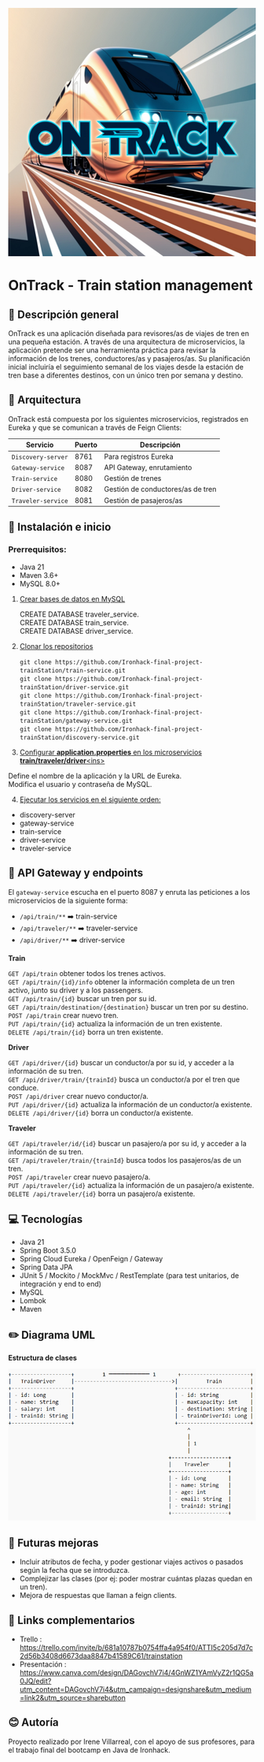 ![Leonardo_Phoenix_09_A_vibrant_digital_illustration_for_the_On_1.jpg](Leonardo_Phoenix_09_A_vibrant_digital_illustration_for_the_On_1.jpg)

#  OnTrack - Train station management 
## 🚆 Descripción general

OnTrack es una aplicación diseñada para revisores/as de viajes de tren en una 
pequeña estación. A través de una arquitectura de microservicios, la aplicación 
pretende ser una herramienta práctica para revisar la información de los trenes, 
conductores/as y pasajeros/as. Su planificación inicial incluiría el seguimiento semanal de los viajes desde la estación de tren base a diferentes destinos, con un único tren por semana y destino.

## 📑 Arquitectura

OnTrack está compuesta por los siguientes microservicios, registrados en Eureka y que se 
comunican a través de Feign Clients:

| **Servicio**     | **Puerto** | **Descripción**                   |
|------------------|------------|-----------------------------------|
| `Discovery-server` | 8761       | Para registros Eureka             |
| `Gateway-service`  | 8087       | API Gateway, enrutamiento         |
| `Train-service`    | 8080       | Gestión de trenes                 |
| `Driver-service`   | 8082       | Gestión de conductores/as de tren |
| `Traveler-service` | 8081       | Gestión de pasajeros/as           |

## 🏃 Instalación e inicio

### Prerrequisitos: 
+ Java 21
+ Maven 3.6+
+ MySQL 8.0+

1. <ins>Crear bases de datos en MySQL<ins>  

   
   CREATE DATABASE traveler_service.\
   CREATE DATABASE train_service.\
   CREATE DATABASE driver_service.


2. <ins>Clonar los repositorios<ins>


   `git clone https://github.com/Ironhack-final-project-trainStation/train-service.git` \
   `git clone https://github.com/Ironhack-final-project-trainStation/driver-service.git` \
   `git clone https://github.com/Ironhack-final-project-trainStation/traveler-service.git` \
   `git clone https://github.com/Ironhack-final-project-trainStation/gateway-service.git` \
   `git clone https://github.com/Ironhack-final-project-trainStation/discovery-service.git` 


3. <ins>Configurar **application.properties** en los microservicios **train/traveler/driver**\<ins>


Define el nombre de la aplicación y la URL de Eureka.\
Modifica el usuario y contraseña de MySQL.


4. <ins>Ejecutar los servicios en el siguiente orden:<ins>


+ discovery-server
+ gateway-service
+ train-service
+ driver-service
+ traveler-service

## 🚦 API Gateway y endpoints

El `gateway-service` escucha en el puerto 8087 y enruta las peticiones a los microservicios de la siguiente forma:


+ `/api/train/**` ➡️ train-service
+ `/api/traveler/**` ➡️ traveler-service
+ `/api/driver/**` ➡️ driver-service

**Train**

`GET /api/train` obtener todos los trenes activos.\
`GET /api/train/{id}/info` obtener la información completa de un tren activo, junto su driver y a los passengers.\
`GET /api/train/{id}` buscar un tren por su id.\
`GET /api/train/destination/{destination}` buscar un tren por su destino.\
`POST /api/train` crear nuevo tren.\
`PUT /api/train/{id}` actualiza la información de un tren existente.\
`DELETE /api/train/{id}` borra un tren existente.

**Driver**

`GET /api/driver/{id}` buscar un conductor/a por su id, y acceder a la información de su tren.\
`GET /api/driver/train/{trainId}` busca un conductor/a por el tren que conduce.\
`POST /api/driver` crear nuevo conductor/a.\
`PUT /api/driver/{id}` actualiza la información de un conductor/a existente.\
`DELETE /api/driver/{id}` borra un conductor/a existente.

**Traveler**

`GET /api/traveler/id/{id}` buscar un pasajero/a por su id, y acceder a la información de su tren.\
`GET /api/traveler/train/{trainId}` busca todos los pasajeros/as de un tren.\
`POST /api/traveler` crear nuevo pasajero/a.\
`PUT /api/traveler/{id}` actualiza la información de un pasajero/a existente.\
`DELETE /api/traveler/{id}` borra un pasajero/a existente.

## 💻 Tecnologías

+ Java 21
+ Spring Boot 3.5.0
+ Spring Cloud Eureka / OpenFeign / Gateway
+ Spring Data JPA
+ JUnit 5 / Mockito / MockMvc / RestTemplate (para test unitarios, de integración y end to end)
+ MySQL
+ Lombok
+ Maven

## ✏️ Diagrama UML
**Estructura de clases**

![UML diagrama.png](UML%20diagrama.png)


## 🌟 Futuras mejoras

+ Incluir atributos de fecha, y poder gestionar viajes activos o pasados según la fecha que se introduzca.
+ Complejizar las clases (por ej: poder mostrar cuántas plazas quedan en un tren).
+ Mejora de respuestas que llaman a feign clients.

## 🔗 Links complementarios

+ Trello : https://trello.com/invite/b/681a10787b0754ffa4a954f0/ATTI5c205d7d7c2d56b3408d6673daa8847b41589C61/trainstation
+ Presentación : https://www.canva.com/design/DAGovchV7i4/4GnWZ1YAmVyZ2r1QG5a0JQ/edit?utm_content=DAGovchV7i4&utm_campaign=designshare&utm_medium=link2&utm_source=sharebutton

## 😊 Autoría

Proyecto realizado por Irene Villarreal, con el apoyo de sus profesores, para el trabajo final del bootcamp en Java de Ironhack.

<!--

**Here are some ideas to get you started:**

🙋‍♀️ A short introduction - what is your organization all about?
🌈 Contribution guidelines - how can the community get involved?
👩‍💻 Useful resources - where can the community find your docs? Is there anything else the community should know?
🍿 Fun facts - what does your team eat for breakfast?
🧙 Remember, you can do mighty things with the power of [Markdown](https://docs.github.com/github/writing-on-github/getting-started-with-writing-and-formatting-on-github/basic-writing-and-formatting-syntax)
-->

